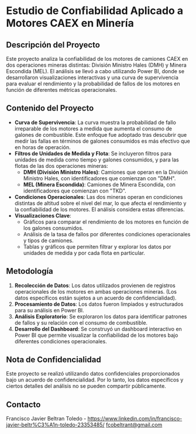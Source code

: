 # Estudio de Confiabilidad Aplicado a Motores CAEX en Minería

## Descripción del Proyecto
Este proyecto analiza la confiabilidad de los motores de camiones CAEX en dos operaciones mineras distintas: División Ministro Hales (DMH) y Minera Escondida (MEL). El análisis se llevó a cabo utilizando Power BI, donde se desarrollaron visualizaciones interactivas y una curva de supervivencia para evaluar el rendimiento y la probabilidad de fallos de los motores en función de diferentes métricas operacionales.

## Contenido del Proyecto
- **Curva de Supervivencia**: La curva muestra la probabilidad de fallo irreparable de los motores a medida que aumenta el consumo de galones de combustible. Este enfoque fue adoptado tras descubrir que medir las fallas en términos de galones consumidos es más efectivo que en horas de operación.
- **Filtros de Unidades de Medida y Flota**: Se incluyeron filtros para unidades de medida como tiempo y galones consumidos, y para las flotas de las dos operaciones mineras:
  - **DMH (División Ministro Hales)**: Camiones que operan en la División Ministro Hales, con identificadores que comienzan con "DMH".
  - **MEL (Minera Escondida)**: Camiones de Minera Escondida, con identificadores que comienzan con "TKD".
- **Condiciones Operacionales**: Las dos mineras operan en condiciones distintas de altitud sobre el nivel del mar, lo que afecta el rendimiento y la confiabilidad de los motores. El análisis considera estas diferencias.
- **Visualizaciones Clave**: 
  - Gráficos para comparar el rendimiento de los motores en función de los galones consumidos.
  - Análisis de la tasa de fallos por diferentes condiciones operacionales y tipos de camiones.
  - Tablas y gráficos que permiten filtrar y explorar los datos por unidades de medida y por cada flota en particular.

## Metodología
1. **Recolección de Datos**: Los datos utilizados provienen de registros operacionales de los motores en ambas operaciones mineras. (Los datos específicos están sujetos a un acuerdo de confidencialidad).
2. **Procesamiento de Datos**: Los datos fueron limpiados y estructurados para su análisis en Power BI.
3. **Análisis Exploratorio**: Se exploraron los datos para identificar patrones de fallos y su relación con el consumo de combustible.
4. **Desarrollo del Dashboard**: Se construyó un dashboard interactivo en Power BI que permite visualizar la confiabilidad de los motores bajo diferentes condiciones operacionales.

## Nota de Confidencialidad
Este proyecto se realizó utilizando datos confidenciales proporcionados bajo un acuerdo de confidencialidad. Por lo tanto, los datos específicos y ciertos detalles del análisis no se pueden compartir públicamente.

## Contacto
Francisco Javier Beltran Toledo - https://www.linkedin.com/in/francisco-javier-beltr%C3%A1n-toledo-23353485/
fcobeltrant@gmail.com

